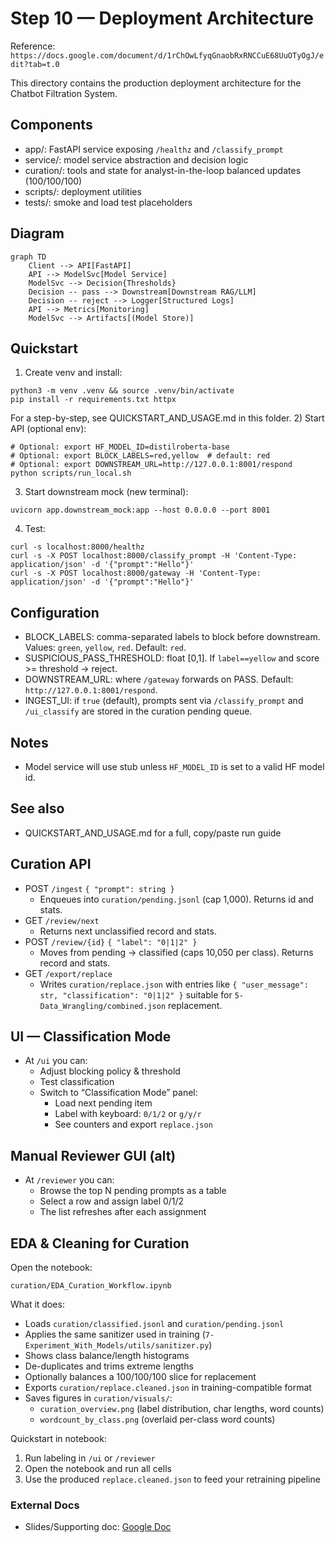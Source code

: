 # Step 10 — Deployment Architecture

Reference: `https://docs.google.com/document/d/1rChOwLfyqGnaobRxRNCCuE68UuOTyOgJ/edit?tab=t.0`

This directory contains the production deployment architecture for the Chatbot Filtration System.

## Components
- app/: FastAPI service exposing `/healthz` and `/classify_prompt`
- service/: model service abstraction and decision logic
- curation/: tools and state for analyst-in-the-loop balanced updates (100/100/100)
- scripts/: deployment utilities
- tests/: smoke and load test placeholders

## Diagram
```mermaid
graph TD
    Client --> API[FastAPI]
    API --> ModelSvc[Model Service]
    ModelSvc --> Decision{Thresholds}
    Decision -- pass --> Downstream[Downstream RAG/LLM]
    Decision -- reject --> Logger[Structured Logs]
    API --> Metrics[Monitoring]
    ModelSvc --> Artifacts[(Model Store)]
```

## Quickstart
1) Create venv and install:
```
python3 -m venv .venv && source .venv/bin/activate
pip install -r requirements.txt httpx
```

For a step-by-step, see QUICKSTART_AND_USAGE.md in this folder.
2) Start API (optional env):
```
# Optional: export HF_MODEL_ID=distilroberta-base
# Optional: export BLOCK_LABELS=red,yellow  # default: red
# Optional: export DOWNSTREAM_URL=http://127.0.0.1:8001/respond
python scripts/run_local.sh
```
3) Start downstream mock (new terminal):
```
uvicorn app.downstream_mock:app --host 0.0.0.0 --port 8001
```
4) Test:
```
curl -s localhost:8000/healthz
curl -s -X POST localhost:8000/classify_prompt -H 'Content-Type: application/json' -d '{"prompt":"Hello"}'
curl -s -X POST localhost:8000/gateway -H 'Content-Type: application/json' -d '{"prompt":"Hello"}'
```

## Configuration
- BLOCK_LABELS: comma-separated labels to block before downstream. Values: `green`, `yellow`, `red`. Default: `red`.
- SUSPICIOUS_PASS_THRESHOLD: float [0,1]. If `label==yellow` and score >= threshold → reject.
- DOWNSTREAM_URL: where `/gateway` forwards on PASS. Default: `http://127.0.0.1:8001/respond`.
- INGEST_UI: if `true` (default), prompts sent via `/classify_prompt` and `/ui_classify` are stored in the curation pending queue.

## Notes
- Model service will use stub unless `HF_MODEL_ID` is set to a valid HF model id.

## See also
- QUICKSTART_AND_USAGE.md for a full, copy/paste run guide

## Curation API
- POST `/ingest` `{ "prompt": string }`
  - Enqueues into `curation/pending.jsonl` (cap 1,000). Returns id and stats.
- GET `/review/next`
  - Returns next unclassified record and stats.
- POST `/review/{id}` `{ "label": "0|1|2" }`
  - Moves from pending → classified (caps 10,050 per class). Returns record and stats.
- GET `/export/replace`
  - Writes `curation/replace.json` with entries like `{ "user_message": str, "classification": "0|1|2" }` suitable for `5-Data_Wrangling/combined.json` replacement.

## UI — Classification Mode
- At `/ui` you can:
  - Adjust blocking policy & threshold
  - Test classification
  - Switch to “Classification Mode” panel:
    - Load next pending item
    - Label with keyboard: `0/1/2` or `g/y/r`
    - See counters and export `replace.json`

## Manual Reviewer GUI (alt)
- At `/reviewer` you can:
  - Browse the top N pending prompts as a table
  - Select a row and assign label 0/1/2
  - The list refreshes after each assignment

## EDA & Cleaning for Curation
Open the notebook:

`curation/EDA_Curation_Workflow.ipynb`

What it does:
- Loads `curation/classified.jsonl` and `curation/pending.jsonl`
- Applies the same sanitizer used in training (`7-Experiment_With_Models/utils/sanitizer.py`)
- Shows class balance/length histograms
- De-duplicates and trims extreme lengths
- Optionally balances a 100/100/100 slice for replacement
- Exports `curation/replace.cleaned.json` in training-compatible format
- Saves figures in `curation/visuals/`:
  - `curation_overview.png` (label distribution, char lengths, word counts)
  - `wordcount_by_class.png` (overlaid per-class word counts)

Quickstart in notebook:
1) Run labeling in `/ui` or `/reviewer`
2) Open the notebook and run all cells
3) Use the produced `replace.cleaned.json` to feed your retraining pipeline



### External Docs
- Slides/Supporting doc: [Google Doc](https://docs.google.com/document/d/1XR2jrcj17HJbwI5lyBWgFgL517oNfUaZQqr605-QXXA/edit?tab=t.0)


